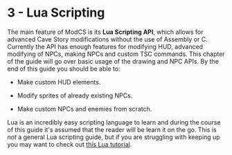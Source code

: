# 3 - Lua Scripting

The main feature of ModCS is its **Lua Scripting API**, which allows for advanced Cave Story modifications without the use of Assembly or C. Currently the API has enough features for modifying HUD, advanced modifying of NPCs, making NPCs and custom TSC commands. This chapter of the guide will go over basic usage of the drawing and NPC APIs. By the end of this guide you should be able to:

- Make custom HUD elements.

- Modify sprites of already existing NPCs.

- Make custom NPCs and enemies from scratch.

Lua is an incredibly easy scripting language to learn and during the course of this guide it's assumed that the reader will be learn it on the go. This is *not* a general Lua scripting guide, but if you are struggling with keeping up you may want to check out [this Lua tutorial](https://www.tutorialspoint.com/lua/index.htm).

